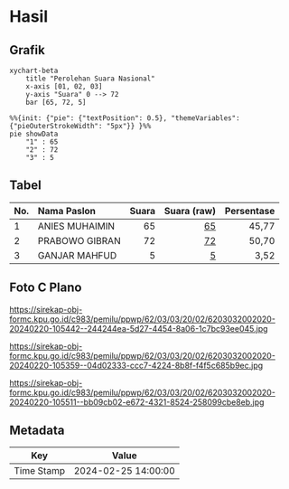# Hasil

## Grafik

```mermaid
xychart-beta
    title "Perolehan Suara Nasional"
    x-axis [01, 02, 03]
    y-axis "Suara" 0 --> 72
    bar [65, 72, 5]
```

```mermaid
%%{init: {"pie": {"textPosition": 0.5}, "themeVariables": {"pieOuterStrokeWidth": "5px"}} }%%
pie showData
    "1" : 65
    "2" : 72
    "3" : 5
```

## Tabel

| No. | Nama Paslon    | Suara | Suara (raw) | Persentase |
|:--- |:-------------- | -----:| -----------:| ----------:|
| 1   | ANIES MUHAIMIN | 65    | [65][p-1]   | 45,77      |
| 2   | PRABOWO GIBRAN | 72    | [72][p-2]   | 50,70      |
| 3   | GANJAR MAHFUD  | 5     | [5][p-3]    | 3,52       |


[p-1]: https://github.com/gigit-pemilu/pemilu-2024/blob/main/pilpres/hitung-suara/sub/62-kalimantan-tengah/sub/03-kapuas/sub/03-kapuas-timur/sub/2002-anjir-serapat-tengah/sub/020-tps/sub/paslon-1.txt
[p-2]: https://github.com/gigit-pemilu/pemilu-2024/blob/main/pilpres/hitung-suara/sub/62-kalimantan-tengah/sub/03-kapuas/sub/03-kapuas-timur/sub/2002-anjir-serapat-tengah/sub/020-tps/sub/paslon-2.txt
[p-3]: https://github.com/gigit-pemilu/pemilu-2024/blob/main/pilpres/hitung-suara/sub/62-kalimantan-tengah/sub/03-kapuas/sub/03-kapuas-timur/sub/2002-anjir-serapat-tengah/sub/020-tps/sub/paslon-3.txt

## Foto C Plano

https://sirekap-obj-formc.kpu.go.id/c983/pemilu/ppwp/62/03/03/20/02/6203032002020-20240220-105442--244244ea-5d27-4454-8a06-1c7bc93ee045.jpg

https://sirekap-obj-formc.kpu.go.id/c983/pemilu/ppwp/62/03/03/20/02/6203032002020-20240220-105359--04d02333-ccc7-4224-8b8f-f4f5c685b9ec.jpg

https://sirekap-obj-formc.kpu.go.id/c983/pemilu/ppwp/62/03/03/20/02/6203032002020-20240220-105511--bb09cb02-e672-4321-8524-258099cbe8eb.jpg


## Metadata

| Key        | Value               |
| ---------- | ------------------- |
| Time Stamp | 2024-02-25 14:00:00 |



